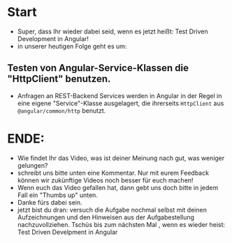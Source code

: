 # Start
* Super, dass Ihr wieder dabei seid, wenn es jetzt heißt: Test Driven Development in Angular!
* in unserer heutigen Folge geht es um:
## Testen von Angular-Service-Klassen die "HttpClient" benutzen.
* Anfragen an REST-Backend Services werden in Angular in der Regel in eine eigene "Service"-Klasse ausgelagert, die ihrerseits 
`HttpClient` aus `@angular/common/http` benutzt.



# ENDE:
* Wie findet Ihr das Video, was ist deiner Meinung nach gut, was weniger gelungen?
* schreibt uns bitte unten eine Kommentar. Nur mit eurem Feedback können wir zukünftige Videos noch besser für euch machen!
* Wenn euch das Video gefallen hat, dann gebt uns doch bitte in jedem Fall ein "Thumbs up" unten.
* Danke fürs dabei sein.
* jetzt bist du dran: versuch die Aufgabe nochmal selbst mit  deinen Aufzeichnungen und den Hinweisen aus der Aufgabestellung nachzuvollziehen.
Tschüs bis zum nächsten Mal , wenn es wieder heist:  Test Driven Develpment in Angular